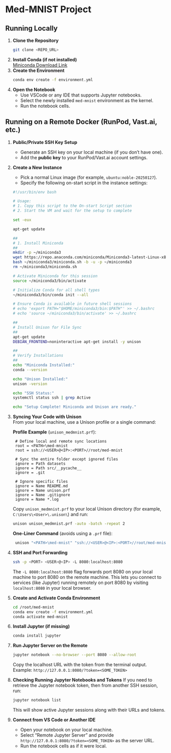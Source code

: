 # Med-MNIST Project

## Running Locally

1. **Clone the Repository**  
   ```bash
   git clone <REPO_URL>
   ```
2. **Install Conda (if not installed)**  
   [Miniconda Download Link](https://docs.conda.io/en/latest/miniconda.html)
3. **Create the Environment**  
   ```bash
   conda env create -f environment.yml
   ```
4. **Open the Notebook**  
   - Use VSCode or any IDE that supports Jupyter notebooks.
   - Select the newly installed `med-mnist` environment as the kernel.
   - Run the notebook cells.

## Running on a Remote Docker (RunPod, Vast.ai, etc.)

1. **Public/Private SSH Key Setup**  
   - Generate an SSH key on your local machine (if you don’t have one).
   - Add the **public key** to your RunPod/Vast.ai account settings.

2. **Create a New Instance**  
   - Pick a normal Linux image (for example, `ubuntu:noble-20250127`).
   - Specify the following on-start script in the instance settings:

   ```bash
   #!/usr/bin/env bash

   # Usage:
   # 1. Copy this script to the On-start Script section
   # 2. Start the VM and wait for the setup to complete

   set -eux

   apt-get update

   ##
   # 1. Install Miniconda
   ##
   mkdir -p ~/miniconda3
   wget https://repo.anaconda.com/miniconda/Miniconda3-latest-Linux-x86_64.sh -O ~/miniconda3/miniconda.sh
   bash ~/miniconda3/miniconda.sh -b -u -p ~/miniconda3
   rm ~/miniconda3/miniconda.sh

   # Activate Miniconda for this session
   source ~/miniconda3/bin/activate

   # Initialize Conda for all shell types
   ~/miniconda3/bin/conda init --all

   # Ensure Conda is available in future shell sessions
   # echo 'export PATH="$HOME/miniconda3/bin:$PATH"' >> ~/.bashrc
   # echo 'source ~/miniconda3/bin/activate' >> ~/.bashrc

   ##
   # Install Unison for File Sync
   ##
   apt-get update
   DEBIAN_FRONTEND=noninteractive apt-get install -y unison

   ##
   # Verify Installations
   ##
   echo "Miniconda Installed:"
   conda --version

   echo "Unison Installed:"
   unison -version

   echo "SSH Status:"
   systemctl status ssh | grep Active

   echo "Setup Complete! Miniconda and Unison are ready."
   ```

3. **Syncing Your Code with Unison**  
   From your local machine, use a Unison profile or a single command:

   **Profile Example** (`unison_medmnist.prf`):
   ```
    # Define local and remote sync locations
    root = <PATH>\med-mnist
    root = ssh://<USER>@<IP>:<PORT>//root/med-mnist

    # Sync the entire folder except ignored files
    ignore = Path datasets
    ignore = Path src/__pycache__
    ignore = .git

    # Ignore specific files
    ignore = Name README.md
    ignore = Name unison.prf
    ignore = Name .gitignore
    ignore = Name *.log
   ```

   Copy `unison_medmnist.prf` to your local Unison directory (for example, `C:\Users\<User>\.unison\`) and run:
   ```bash
   unison unison_medmnist.prf -auto -batch -repeat 2
   ```

   **One-Liner Command** (avoids using a `.prf` file):
   ```powershell
    unison "<PATH>\med-mnist" "ssh://<USER>@<IP>:<PORT>//root/med-mnist" -auto -batch -repeat 2 -ignore "Path datasets" -ignore "Path src/__pycache__" -ignore "Path .git" -ignore "Name README.md" -ignore "Name unison.prf" -ignore "Name .gitignore" -ignore "Name *.log"

   ```

4. **SSH and Port Forwarding**
   ```bash
   ssh -p <PORT> <USER>@<IP> -L 8080:localhost:8080
   ```
   The `-L 8080:localhost:8080` flag forwards port 8080 on your local machine to port 8080 on the remote machine. This lets you connect to services (like Jupyter) running remotely on port 8080 by visiting `localhost:8080` in your local browser.

5. **Create and Activate Conda Environment**
   ```bash
   cd /root/med-mnist
   conda env create -f environment.yml
   conda activate med-mnist
   ```

6. **Install Jupyter (if missing)**
   ```bash
   conda install jupyter
   ```

7. **Run Jupyter Server on the Remote**
   ```bash
   jupyter notebook --no-browser --port 8080 --allow-root
   ```
   Copy the localhost URL with the token from the terminal output.  
   Example: `http://127.0.0.1:8080/?token=<SOME_TOKEN>`

8. **Checking Running Jupyter Notebooks and Tokens**
   If you need to retrieve the Jupyter notebook token, then from another SSH session, run:
   ```bash
   jupyter notebook list
   ```
   This will show active Jupyter sessions along with their URLs and tokens.

9. **Connect from VS Code or Another IDE**
   - Open your notebook on your local machine.
   - Select “Remote Jupyter Server” and provide `http://127.0.0.1:8080/?token=<SOME_TOKEN>` as the server URL.
   - Run the notebook cells as if it were local.